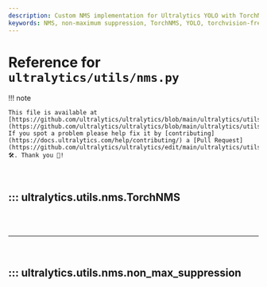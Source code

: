 ```yaml
---
description: Custom NMS implementation for Ultralytics YOLO with TorchNMS class for torchvision-free inference and fast-nms for oriented bounding boxes. Optimized for speed and accuracy.
keywords: NMS, non-maximum suppression, TorchNMS, YOLO, torchvision-free, rotated NMS, object detection, bounding boxes, IoU threshold, custom implementation
---
```


# Reference for `ultralytics/utils/nms.py`

!!! note

    This file is available at [https://github.com/ultralytics/ultralytics/blob/main/ultralytics/utils/nms.py](https://github.com/ultralytics/ultralytics/blob/main/ultralytics/utils/nms.py). If you spot a problem please help fix it by [contributing](https://docs.ultralytics.com/help/contributing/) a [Pull Request](https://github.com/ultralytics/ultralytics/edit/main/ultralytics/utils/nms.py) 🛠️. Thank you 🙏!

<br>

## ::: ultralytics.utils.nms.TorchNMS

<br><br><hr><br>

## ::: ultralytics.utils.nms.non_max_suppression

<br><br>
